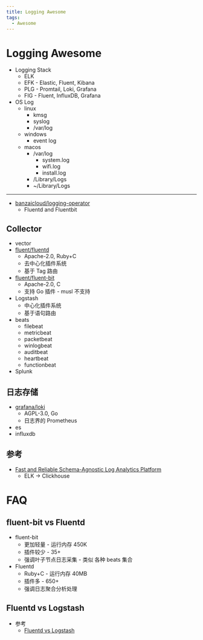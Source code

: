 ```yaml
---
title: Logging Awesome
tags:
  - Awesome
---
```


# Logging Awesome

- Logging Stack
  - ELK
  - EFK - Elastic, Fluent, Kibana
  - PLG - Promtail, Loki, Grafana
  - FIG - Fluent, InfluxDB, Grafana
- OS Log
  - linux
    - kmsg
    - syslog
    - /var/log
  - windows
    - event log
  - macos
    - /var/log
      - system.log
      - wifi.log
      - install.log
    - /Library/Logs
    - ~/Library/Logs

---

- [banzaicloud/logging-operator](https://github.com/banzaicloud/logging-operator)
  - Fluentd and Fluentbit

## Collector

- vector
- [fluent/fluentd](https://github.com/fluent/fluentd)
  - Apache-2.0, Ruby+C
  - 去中心化插件系统
  - 基于 Tag 路由
- [fluent/fluent-bit](https://github.com/fluent/fluent-bit)
  - Apache-2.0, C
  - 支持 Go 插件 - musl 不支持
- Logstash
  - 中心化插件系统
  - 基于语句路由
- beats
  - filebeat
  - metricbeat
  - packetbeat
  - winlogbeat
  - auditbeat
  - heartbeat
  - functionbeat
- Splunk

## 日志存储

- [grafana/loki](https://github.com/grafana/loki)
  - AGPL-3.0, Go
  - 日志界的 Prometheus
- es
- influxdb

## 参考

- [Fast and Reliable Schema-Agnostic Log Analytics Platform](https://eng.uber.com/logging)
  - ELK -> Clickhouse

# FAQ

## fluent-bit vs Fluentd

- fluent-bit
  - 更加轻量 - 运行内存 450K
  - 插件较少 - 35+
  - 强调叶子节点日志采集 - 类似 各种 beats 集合
- Fluentd
  - Ruby+C - 运行内存 40MB
  - 插件多 - 650+
  - 强调日志聚合分析处理

## Fluentd vs Logstash

- 参考
  - [Fluentd vs Logstash](https://logz.io/blog/fluentd-logstash/)
